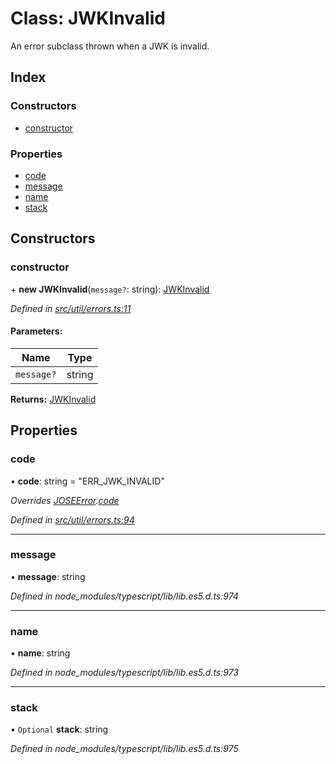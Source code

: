 # Class: JWKInvalid

An error subclass thrown when a JWK is invalid.

## Index

### Constructors

* [constructor](_util_errors_.jwkinvalid.md#constructor)

### Properties

* [code](_util_errors_.jwkinvalid.md#code)
* [message](_util_errors_.jwkinvalid.md#message)
* [name](_util_errors_.jwkinvalid.md#name)
* [stack](_util_errors_.jwkinvalid.md#stack)

## Constructors

### constructor

\+ **new JWKInvalid**(`message?`: string): [JWKInvalid](_util_errors_.jwkinvalid.md)

*Defined in [src/util/errors.ts:11](https://github.com/panva/jose/blob/v3.3.1/src/util/errors.ts#L11)*

#### Parameters:

Name | Type |
------ | ------ |
`message?` | string |

**Returns:** [JWKInvalid](_util_errors_.jwkinvalid.md)

## Properties

### code

•  **code**: string = "ERR\_JWK\_INVALID"

*Overrides [JOSEError](_util_errors_.joseerror.md).[code](_util_errors_.joseerror.md#code)*

*Defined in [src/util/errors.ts:94](https://github.com/panva/jose/blob/v3.3.1/src/util/errors.ts#L94)*

___

### message

•  **message**: string

*Defined in node_modules/typescript/lib/lib.es5.d.ts:974*

___

### name

•  **name**: string

*Defined in node_modules/typescript/lib/lib.es5.d.ts:973*

___

### stack

• `Optional` **stack**: string

*Defined in node_modules/typescript/lib/lib.es5.d.ts:975*
